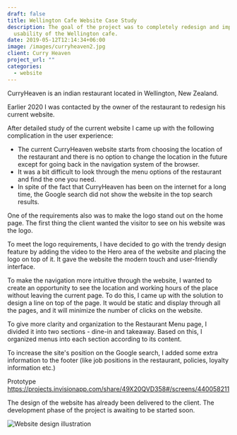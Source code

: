 ```yaml
---
draft: false
title: Wellington Cafe Website Case Study
description: The goal of the project was to completely redesign and improve the
  usability of the Wellington cafe.
date: 2019-05-12T12:14:34+06:00
image: /images/curryheaven2.jpg
client: Curry Heaven
project_url: ""
categories:
  - website
---
```

CurryHeaven is an indian restaurant located in Wellington, New Zealand. 

Earlier 2020 I was contacted by the owner of the restaurant to redesign his current website.  

After detailed study of the current website I came up with the following complication in the user experience:

* The current CurryHeaven website starts from choosing the location of the restaurant and there is no option to change the location in the future except for going back in the navigation system of the browser.  
* It was a bit difficult to look through the menu options of the restaurant and find the one you need.
* In spite of the fact that CurryHeaven has been on the internet for a long time, the Google search did not show the website in the top search results.

One of the requirements also was to make the logo stand out on the home page. The first thing the client wanted the visitor to see on his website was the logo. 

To meet the logo requirements, I have decided to go with the trendy design feature by adding the video to the Hero area of the website and placing the logo on top of it. It gave the website the modern touch and user-friendly interface.

To make the navigation more intuitive through the website, I wanted to create an opportunity to see the location and working hours of the place without leaving the current page. To do this, I came up with the solution to design a line on top of the page. It would be static and display through all the pages, and it will minimize the number of clicks on the website.

To give more clarity and organization to the Restaurant Menu page, I divided it into two sections - dine-in and takeaway. Based on this, I organized menus into each section according to its content.

To increase the site's position on the Google search, I added some extra information to the footer (like job positions in the restaurant, policies, loyalty information etc.)

Prototype https://projects.invisionapp.com/share/49X20QVD358#/screens/440058211

The design of the website has already been delivered to the client. The development phase of the project is awaiting to be started soon.

![Website design illustration](/images/curryheaven4.jpg "Website design illustration")